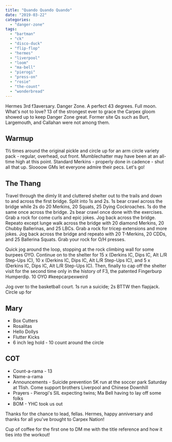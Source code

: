 ```yaml
---
title: "Quando Quando Quando"
date: "2019-03-22"
categories: 
  - "danger-zone"
tags: 
  - "bartman"
  - "ck"
  - "disco-duck"
  - "flip-flop"
  - "hermes"
  - "liverpool"
  - "loom"
  - "ma-bell"
  - "pierogi"
  - "press-on"
  - "rosie"
  - "the-count"
  - "wonderbread"
---
```


Hermes 3rd f3aversary. Danger Zone. A perfect 43 degrees. Full moon. What's not to love? 13 of the strongest ever to grace the Carpex gloom showed up to keep Danger Zone great. Former site Qs such as Burt, Largemouth, and Callahan were not among them.

## Warmup

1½ times around the original pickle and circle up for an arm circle variety pack - regular, overhead, out front. Mumblechatter may have been at an all-time high at this point. Standard Merkins - properly done in cadence - shut all that up. Sloooow GMs let everyone admire their pecs. Let's go!

## The Thang

Travel through the dimly lit and cluttered shelter out to the trails and down to and across the first bridge. Split into 1s and 2s. 1s bear crawl across the bridge while 2s do 20 Merkins, 20 Squats, 25 Dying Cockroaches. 1s do the same once across the bridge. 2s bear crawl once done with the exercises. Grab a rock for come curls and epic jokes. Jog back across the bridge. Repeato except lunge walk across the bridge with 20 diamond Merkins, 20 Chubby Ballerinas, and 25 LBCs. Grab a rock for tricep extensions and more jokes. Jog back across the bridge and repeato with 20 T-Merkins, 20 CDDs, and 25 Ballerina Squats. Grab your rock for O/H presses.

Quick jog around the loop, stopping at the rock climbing wall for some burpees OYO. Continue on to the shelter for 15 x (Derkins IC, Dips IC, Alt L/R Step-Ups IC), 10 x (Derkins IC, Dips IC, Alt L/R Step-Ups IC), and 5 x (Derkins IC, Dips IC, Alt L/R Step-Ups IC). Then, finally to cap off the shelter visit for the second time only in the history of F3, the patented Fingerburp Humperdip. 10 OYO #keepcarpexweird

Jog over to the basketball court. 1s run a suicide; 2s BTTW then flapjack. Circle up for

## Mary

- Box Cutters
- Rosalitas
- Hello Dollys
- Flutter Kicks
- 6 inch leg hold - 10 count around the circle

## COT

- Count-a-rama - 13
- Name-a-rama
- Announcements - Suicide prevention 5K run at the soccer park Saturday at 11ish. Come support brothers Liverpool and Chinese Downhill
- Prayers - Pierogi's SIL expecting twins; Ma Bell having to lay off some folks
- BOM - YHC took us out

Thanks for the chance to lead, fellas. Hermes, happy anniversary and thanks for all you've brought to Carpex Nation!

Cup of coffee for the first one to DM me with the title reference and how it ties into the workout!
